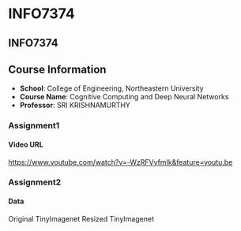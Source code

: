 # INFO7374


## INFO7374 
## Course Information
* **School**: College of Engineering, Northeastern University
* **Course Name**: Cognitive Computing and Deep Neural Networks
* **Professor**: SRI KRISHNAMURTHY

### Assignment1
#### Video URL
https://www.youtube.com/watch?v=-WzRFVvfmIk&feature=youtu.be

### Assignment2
#### Data
Original TinyImagenet
Resized TinyImagenet

